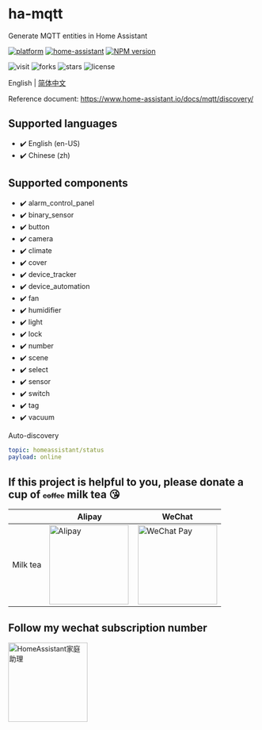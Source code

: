 # ha-mqtt
Generate MQTT entities in Home Assistant

[![platform](https://img.shields.io/badge/platform-Node--RED-red)](https://flows.nodered.org/node/node-red-contrib-ha-mqtt)
[![home-assistant](https://img.shields.io/badge/Home-Assistant-%23049cdb)](https://www.home-assistant.io/)
[![NPM version](https://img.shields.io/npm/v/node-red-contrib-ha-mqtt.svg?style=flat-square)](https://www.npmjs.com/package/node-red-contrib-ha-mqtt)

![visit](https://visitor-badge.laobi.icu/badge?page_id=shaonianzhentan.node-red-contrib-ha-mqtt&left_text=visit)
![forks](https://img.shields.io/github/forks/shaonianzhentan/node-red-contrib-ha-mqtt)
![stars](https://img.shields.io/github/stars/shaonianzhentan/node-red-contrib-ha-mqtt)
![license](https://img.shields.io/github/license/shaonianzhentan/node-red-contrib-ha-mqtt)

English | [简体中文](README.zh.md)

Reference document: https://www.home-assistant.io/docs/mqtt/discovery/

## Supported languages
- ✔️ English (en-US)
- ✔️ Chinese (zh)
## Supported components
- ✔️ alarm_control_panel
- ✔️ binary_sensor
- ✔️ button
- ✔️ camera
- ✔️ climate
- ✔️ cover
- ✔️ device_tracker
- ✔️ device_automation
- ✔️ fan
- ✔️ humidifier
- ✔️ light
- ✔️ lock
- ✔️ number
- ✔️ scene
- ✔️ select
- ✔️ sensor
- ✔️ switch
- ✔️ tag
- ✔️ vacuum

Auto-discovery
```yaml
topic: homeassistant/status
payload: online
```

## If this project is helpful to you, please donate a cup of <del style="font-size: 14px;">coffee</del> milk tea 😘
| |Alipay|WeChat|
|---|---|---|
Milk tea | <img src="https://cdn.jsdelivr.net/gh/shaonianzhentan/ha-docs@master/docs/img/alipay.png" align="left" height="160" width="160" alt="Alipay" title="alipay"> | <img src="https://cdn.jsdelivr.net/gh/shaonianzhentan/ha-docs@master/docs/img/wechat.png" height="160" width="160" alt="WeChat Pay" title="WeChat">

## Follow my wechat subscription number
<img src="https://cdn.jsdelivr.net/gh/shaonianzhentan/ha-docs@master/docs/img/wechat-channel.png" height="160" alt="HomeAssistant家庭助理" title="HomeAssistant家庭助理"> 
